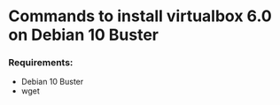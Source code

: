 # Commands to install virtualbox 6.0 on Debian 10 Buster

### Requirements:
- Debian 10 Buster
- wget
